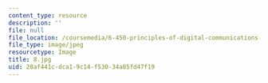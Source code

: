 ```yaml
---
content_type: resource
description: ''
file: null
file_location: /coursemedia/6-450-principles-of-digital-communications-i-fall-2006/28af441cdca19c14f53034a85fd47f19_8.jpg
file_type: image/jpeg
resourcetype: Image
title: 8.jpg
uid: 28af441c-dca1-9c14-f530-34a85fd47f19
---
```

